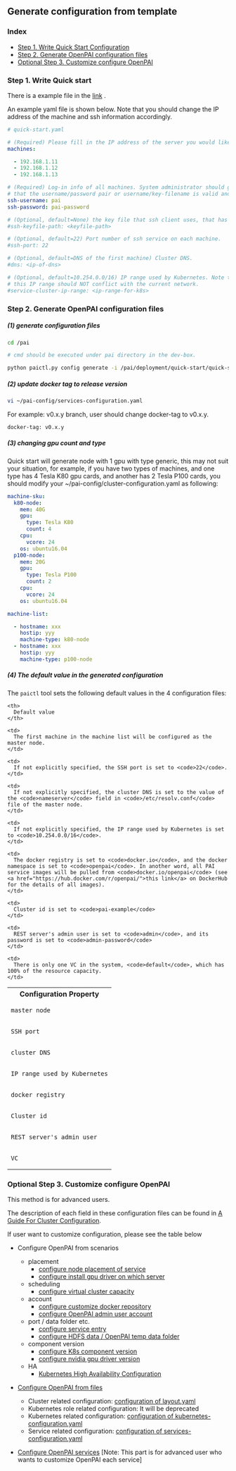 <!--
  Copyright (c) Microsoft Corporation
  All rights reserved.

  MIT License

  Permission is hereby granted, free of charge, to any person obtaining a copy of this software and associated
  documentation files (the "Software"), to deal in the Software without restriction, including without limitation
  the rights to use, copy, modify, merge, publish, distribute, sublicense, and/or sell copies of the Software, and
  to permit persons to whom the Software is furnished to do so, subject to the following conditions:
  The above copyright notice and this permission notice shall be included in all copies or substantial portions of the Software.

  THE SOFTWARE IS PROVIDED *AS IS*, WITHOUT WARRANTY OF ANY KIND, EXPRESS OR IMPLIED, INCLUDING
  BUT NOT LIMITED TO THE WARRANTIES OF MERCHANTABILITY, FITNESS FOR A PARTICULAR PURPOSE AND
  NONINFRINGEMENT. IN NO EVENT SHALL THE AUTHORS OR COPYRIGHT HOLDERS BE LIABLE FOR ANY CLAIM,
  DAMAGES OR OTHER LIABILITY, WHETHER IN AN ACTION OF CONTRACT, TORT OR OTHERWISE, ARISING FROM,
  OUT OF OR IN CONNECTION WITH THE SOFTWARE OR THE USE OR OTHER DEALINGS IN THE SOFTWARE.
-->

## Generate configuration from template

### Index

- [Step 1. Write Quick Start Configuration](#Quick)
- [Step 2. Generate OpenPAI configuration files](#Generate)
- [Optional Step 3. Customize configure OpenPAI](#Customize)

### Step 1. Write Quick start <a name="Generate"></a>

There is a example file in the [link](./../../../deployment/quick-start/quick-start-example.yaml) .

An example yaml file is shown below. Note that you should change the IP address of the machine and ssh information accordingly.

```YAML
# quick-start.yaml

# (Required) Please fill in the IP address of the server you would like to deploy OpenPAI
machines:

  - 192.168.1.11
  - 192.168.1.12
  - 192.168.1.13

# (Required) Log-in info of all machines. System administrator should guarantee
# that the username/password pair or username/key-filename is valid and has sudo privilege.
ssh-username: pai
ssh-password: pai-password

# (Optional, default=None) the key file that ssh client uses, that has higher priority then password.
#ssh-keyfile-path: <keyfile-path>

# (Optional, default=22) Port number of ssh service on each machine.
#ssh-port: 22

# (Optional, default=DNS of the first machine) Cluster DNS.
#dns: <ip-of-dns>

# (Optional, default=10.254.0.0/16) IP range used by Kubernetes. Note that
# this IP range should NOT conflict with the current network.
#service-cluster-ip-range: <ip-range-for-k8s>
```

### Step 2. Generate OpenPAI configuration files <a name="Generate"></a>

##### (1) generate configuration files

```bash
cd /pai

# cmd should be executed under pai directory in the dev-box.

python paictl.py config generate -i /pai/deployment/quick-start/quick-start.yaml -o ~/pai-config -f
```

##### (2) update docker tag to release version

```bash
vi ~/pai-config/services-configuration.yaml
```

For example: v0.x.y branch, user should change docker-tag to v0.x.y.

```bash
docker-tag: v0.x.y
```

##### (3) changing gpu count and type

Quick start will generate node with 1 gpu with type generic, this may not suit your situation, for example, if you have two types of machines, and one type has 4 Tesla K80 gpu cards, and another has 2 Tesla P100 cards, you should modify your ~/pai-config/cluster-configuration.yaml as following:

```YAML
machine-sku:
  k80-node:
    mem: 40G
    gpu:
      type: Tesla K80
      count: 4
    cpu:
      vcore: 24
    os: ubuntu16.04
  p100-node:
    mem: 20G
    gpu:
      type: Tesla P100
      count: 2
    cpu:
      vcore: 24
    os: ubuntu16.04

machine-list:

  - hostname: xxx
    hostip: yyy
    machine-type: k80-node
  - hostname: xxx
    hostip: yyy
    machine-type: p100-node
```

##### (4) The default value in the generated configuration

The `paictl` tool sets the following default values in the 4 configuration files:

<table>
  <tr>
    <th>
      Configuration Property
    </th>
    
    <th>
      Default value
    </th>
  </tr>
  
  <tr>
    <td>
      <pre><code>master node</code></pre>
    </td>
    
    <td>
      The first machine in the machine list will be configured as the master node.
    </td>
  </tr>
  
  <tr>
    <td>
      <pre><code>SSH port</code></pre>
    </td>
    
    <td>
      If not explicitly specified, the SSH port is set to <code>22</code>.
    </td>
  </tr>
  
  <tr>
    <td>
      <pre><code>cluster DNS</code></pre>
    </td>
    
    <td>
      If not explicitly specified, the cluster DNS is set to the value of the <code>nameserver</code> field in <code>/etc/resolv.conf</code> file of the master node.
    </td>
  </tr>
  
  <tr>
    <td>
      <pre><code>IP range used by Kubernetes</code></pre>
    </td>
    
    <td>
      If not explicitly specified, the IP range used by Kubernetes is set to <code>10.254.0.0/16</code>.
    </td>
  </tr>
  
  <tr>
    <td>
      <pre><code>docker registry</code></pre>
    </td>
    
    <td>
      The docker registry is set to <code>docker.io</code>, and the docker namespace is set to <code>openpai</code>. In another word, all PAI service images will be pulled from <code>docker.io/openpai</code> (see <a href="https://hub.docker.com/r/openpai/">this link</a> on DockerHub for the details of all images).
    </td>
  </tr>
  
  <tr>
    <td>
      <pre><code>Cluster id</code></pre>
    </td>
    
    <td>
      Cluster id is set to <code>pai-example</code>
    </td>
  </tr>
  
  <tr>
    <td>
      <pre><code>REST server's admin user</code></pre>
    </td>
    
    <td>
      REST server's admin user is set to <code>admin</code>, and its password is set to <code>admin-password</code>
    </td>
  </tr>
  
  <tr>
    <td>
      <pre><code>VC</code></pre>
    </td>
    
    <td>
      There is only one VC in the system, <code>default</code>, which has 100% of the resource capacity.
    </td>
  </tr>
</table>

<a name="Customize"></a>

### Optional Step 3. Customize configure OpenPAI

This method is for advanced users.

The description of each field in these configuration files can be found in [A Guide For Cluster Configuration](./customized-configuration.md).

If user want to customize configuration, please see the table below

- Configure OpenPAI from scenarios
    
    - placement 
        - [configure node placement of service](./how-to-configure-layout.md#machineList)
        - [configure install gpu driver on which server](./how-to-configure-layout.md#gpu_driver)
    - scheduling 
        - [configure virtual cluster capacity](./how-to-congiure-service-config.md#configure_vc_capacity)
    - account 
        - [configure customize docker repository](./how-to-congiure-service-config.md#ref_cluster_config)
        - [configure OpenPAI admin user account](./how-to-congiure-service-config.md#ref_rest_server)
    - port / data folder etc. 
        - [configure service entry](./how-to-congiure-service-config.md#optional)
        - [configure HDFS data / OpenPAI temp data folder](./how-to-congiure-service-config.md#ref_cluster_config)
    - component version 
        - [configure K8s component version](./how-to-configure-k8s-config.md#kubernetes)
        - [configure nvidia gpu driver version](./how-to-congiure-service-config.md#ref_drivers)
    - HA 
        - [Kubernetes High Availability Configuration](./kubernetes-ha.md)

- [Configure OpenPAI from files](./customized-configuration.md)
    
    - Cluster related configuration: [configuration of layout.yaml](./how-to-configure-layout.md)
    - Kubernetes role related configuration: It will be deprecated
    - Kubernetes related configuration: [configuration of kubernetes-configuration.yaml](./how-to-configure-k8s-config.md)
    - Service related configuration: [configuration of services-configuration.yaml](./how-to-congiure-service-config.md)

- [Configure OpenPAI services](./how-to-congiure-service-config.md#optional) [Note: This part is for advanced user who wants to customize OpenPAI each service]